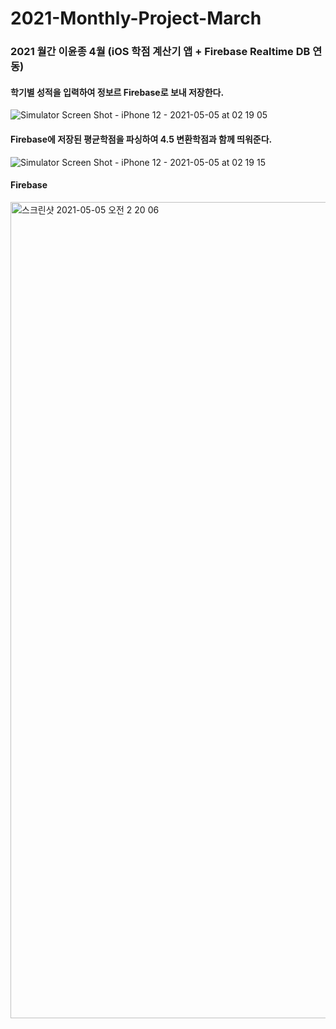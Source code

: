 # 2021-Monthly-Project-March
### 2021 월간 이윤종 4월 (iOS 학점 계산기 앱 + Firebase Realtime DB 연동)


#### 학기별 성적을 입력하여 정보르 Firebase로 보내 저장한다.
![Simulator Screen Shot - iPhone 12 - 2021-05-05 at 02 19 05](https://user-images.githubusercontent.com/29617557/117043808-a86e8d00-ad48-11eb-93f1-82cade1c17fa.png)

#### Firebase에 저장된 평균학점을 파싱하여 4.5 변환학점과 함께 띄워준다.
![Simulator Screen Shot - iPhone 12 - 2021-05-05 at 02 19 15](https://user-images.githubusercontent.com/29617557/117043892-bfad7a80-ad48-11eb-88e7-e4fb7cdc4bc0.png)

#### Firebase
<img width="1306" alt="스크린샷 2021-05-05 오전 2 20 06" src="https://user-images.githubusercontent.com/29617557/117043975-d653d180-ad48-11eb-8659-20aaa7cc2fbb.png">
